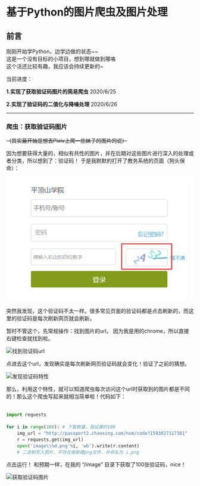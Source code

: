 # 基于Python的图片爬虫及图片处理

## 前言
刚刚开始学Python，边学边做的状态~~  
这是一个没有目标的小项目，想到哪就做到哪咯  
这个活还比较有趣，我应该会持续更新的~  

当前进度：  

__1.实现了获取验证码图片的简易爬虫__ 2020/6/25  

__2.实现了验证码的二值化与降噪处理__ 2020/6/26

---

### 爬虫：获取验证码图片

~~（其实最开始是想去Pixiv上爬一些妹子的图片的说）~~

因为想要获得大量的，相似有共性的图片，并在后期对这些图片进行深入的处理或者分类，所以想到了：验证码！ 于是我默默的打开了教务系统的页面（狗头保命）：

![教务系统登录界面](https://github.com/FTLIKON/My_Py_Image/blob/master/pngs/1-1.png)

突然我发现，这个验证码不太一样。很多常见页面的验证码都是点击刷新的，而这里的验证码是每次刷新网页就会刷新。  

暂时不管这个，先常规操作：找到图片的url。 因为我是用的chrome，所以直接右键检查就找到啦。

![找到验证码url]()

点进去这个url，发现确实是每次刷新网页验证码就会变化！验证了之前的猜想。

![发现验证码特性]()

那么，利用这个特性，就可以知道爬虫每次访问这个url时获取到的图片都是不同的！那么这个爬虫写起来就相当简单啦！代码如下：

```python

import requests

for i in range(100): # 下载数量，我设置的100
    img_url = "http://passport2.chaoxing.com/num/code?1593027117381"
    r = requests.get(img_url)
    open('image\\%d.png'%i, 'wb').write(r.content) 
    # 二进制写入图片，不存在就新建png文件，并命名为 i.png

```

点击运行！ 和预期一样，在我的 “/image” 目录下获取了100张验证码，nice！

![获取验证码图片]()